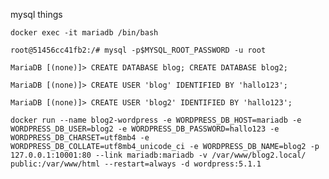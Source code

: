 mysql things


    docker exec -it mariadb /bin/bash

    root@51456cc41fb2:/# mysql -p$MYSQL_ROOT_PASSWORD -u root

    MariaDB [(none)]> CREATE DATABASE blog; CREATE DATABASE blog2;

    MariaDB [(none)]> CREATE USER 'blog' IDENTIFIED BY 'hallo123';

    MariaDB [(none)]> CREATE USER 'blog2' IDENTIFIED BY 'hallo123';

    docker run --name blog2-wordpress -e WORDPRESS_DB_HOST=mariadb -e WORDPRESS_DB_USER=blog2 -e WORDPRESS_DB_PASSWORD=hallo123 -e    WORDPRESS_DB_CHARSET=utf8mb4 -e   WORDPRESS_DB_COLLATE=utf8mb4_unicode_ci -e WORDPRESS_DB_NAME=blog2 -p    127.0.0.1:10001:80 --link mariadb:mariadb -v /var/www/blog2.local/  public:/var/www/html --restart=always -d wordpress:5.1.1